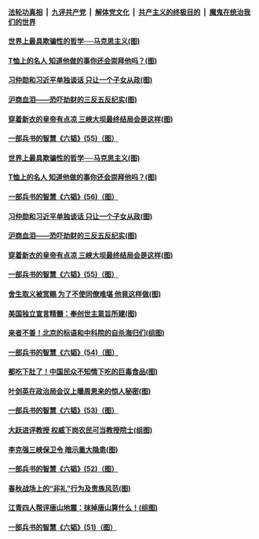 

####  [法轮功真相](../../../../basic/blob/master/README.md?t=06181602) &nbsp;|&nbsp; [九评共产党](../../../../9ping.md/blob/master/README.md?t=06181602) &nbsp;|&nbsp; [解体党文化](../../../../jtdwh.md/blob/master/README.md?t=06181602)  &nbsp;|&nbsp; [共产主义的终极目的](../../../../gczydzjmd.md/blob/master/README.md?t=06181602) &nbsp;|&nbsp; [魔鬼在统治我们的世界](../../../../mgztzwmdsj.md/blob/master/README.md?t=06181602) 

#### [世界上最具欺骗性的哲学──马克思主义(图)](../pages/p6/936640.md?t=06181602) 

#### [T恤上的名人 知道他做的事你还会崇拜他吗？(图)](../pages/p6/936541.md?t=06181602) 

#### [习仲勋和习近平单独谈话 只让一个子女从政(图)](../pages/p6/936512.md?t=06181602) 

#### [沪商血泪——恐吓劫财的三反五反纪实(图)](../pages/p6/936438.md?t=06181602) 

#### [穿着新衣的皇帝有点凉 三峡大坝最终结局会是这样(图)](../pages/p6/936490.md?t=06181602) 

#### [一部兵书的智慧《六韬》(55)（图）](../pages/p6/931148.md?t=06181602) 

#### [世界上最具欺骗性的哲学──马克思主义(图)](../pages/p6/936640.md?t=06181602) 

#### [T恤上的名人 知道他做的事你还会崇拜他吗？(图)](../pages/p6/936541.md?t=06181602) 

#### [一部兵书的智慧《六韬》(56)（图）](../pages/p6/931151.md?t=06181602) 

#### [习仲勋和习近平单独谈话 只让一个子女从政(图)](../pages/p6/936512.md?t=06181602) 

#### [沪商血泪——恐吓劫财的三反五反纪实(图)](../pages/p6/936438.md?t=06181602) 

#### [穿着新衣的皇帝有点凉 三峡大坝最终结局会是这样(图)](../pages/p6/936490.md?t=06181602) 

#### [一部兵书的智慧《六韬》(55)（图）](../pages/p6/931148.md?t=06181602) 

#### [舍生取义被赏赐 为了不使同僚难堪 他竟这样做(图)](../pages/p6/934496.md?t=06181602) 

#### [美国独立宣言精髓：奉创世主意旨所建(图)](../pages/p6/934953.md?t=06181602) 

#### [来者不善！北京的标语和中科院的自杀海归们(组图)](../pages/p6/936115.md?t=06181602) 

#### [一部兵书的智慧《六韬》(54)（图）](../pages/p6/931147.md?t=06181602) 

#### [都吃下肚了！中国民众不知情下吃的巨毒食品(图)](../pages/p6/935554.md?t=06181602) 

#### [叶剑英在政治局会议上曝周恩来的惊人秘密(图)](../pages/p6/934254.md?t=06181602) 

#### [一部兵书的智慧《六韬》(53)（图）](../pages/p6/931146.md?t=06181602) 

#### [大跃进评教授 权威下岗农民可当教授院士(组图)](../pages/p6/936114.md?t=06181602) 

#### [李克强三峡保卫令 暗示重大隐患(图)](../pages/p6/936488.md?t=06181602) 

#### [一部兵书的智慧《六韬》(52)（图）](../pages/p6/931144.md?t=06181602) 

#### [春秋战场上的“非礼”行为及贵族风范(图)](../pages/p6/934478.md?t=06181602) 

#### [江青四人帮评唐山地震：抹掉唐山算什么！(组图)](../pages/p6/935987.md?t=06181602) 

#### [一部兵书的智慧《六韬》(51)（图）](../pages/p6/931142.md?t=06181602) 


